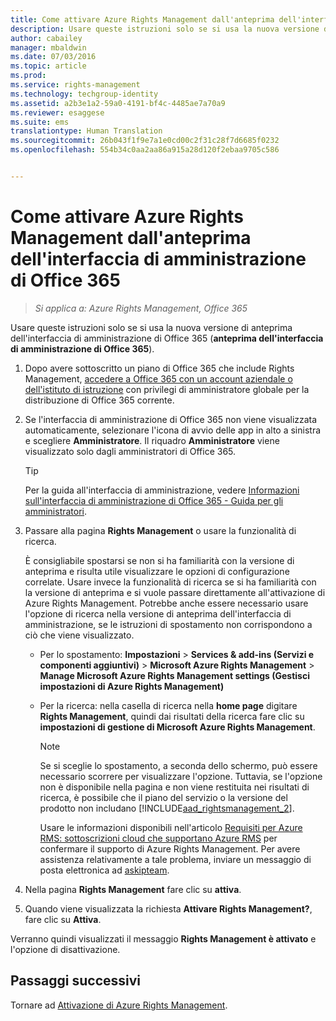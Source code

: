 ```yaml
---
title: Come attivare Azure Rights Management dall'anteprima dell'interfaccia di amministrazione di Office 365 | Azure RMS
description: Usare queste istruzioni solo se si usa la nuova versione di anteprima dell'interfaccia di amministrazione di Office 365 (anteprima dell'interfaccia di amministrazione di Office 365).
author: cabailey
manager: mbaldwin
ms.date: 07/03/2016
ms.topic: article
ms.prod: 
ms.service: rights-management
ms.technology: techgroup-identity
ms.assetid: a2b3e1a2-59a0-4191-bf4c-4485ae7a70a9
ms.reviewer: esaggese
ms.suite: ems
translationtype: Human Translation
ms.sourcegitcommit: 26b043f1f9e7a1e0cd00c2f31c28f7d6685f0232
ms.openlocfilehash: 554b34c0aa2aa86a915a28d120f2ebaa9705c586


---
```


# Come attivare Azure Rights Management dall'anteprima dell'interfaccia di amministrazione di Office 365

>*Si applica a: Azure Rights Management, Office 365*


Usare queste istruzioni solo se si usa la nuova versione di anteprima dell'interfaccia di amministrazione di Office 365 (**anteprima dell'interfaccia di amministrazione di Office 365**).

1. Dopo avere sottoscritto un piano di Office 365 che include Rights Management, [accedere a Office 365 con un account aziendale o dell'istituto di istruzione](https://portal.office.com/) con privilegi di amministratore globale per la distribuzione di Office 365 corrente.

2. Se l'interfaccia di amministrazione di Office 365 non viene visualizzata automaticamente, selezionare l'icona di avvio delle app in alto a sinistra e scegliere **Amministratore**. Il riquadro **Amministratore** viene visualizzato solo dagli amministratori di Office 365.

    > [!TIP]
    > Per la guida all'interfaccia di amministrazione, vedere [Informazioni sull'interfaccia di amministrazione di Office 365 - Guida per gli amministratori](https://support.office.com/article/About-the-Office-365-admin-center-Admin-Help-58537702-d421-4d02-8141-e128e3703547).

3. Passare alla pagina **Rights Management** o usare la funzionalità di ricerca.

    È consigliabile spostarsi se non si ha familiarità con la versione di anteprima e risulta utile visualizzare le opzioni di configurazione correlate. Usare invece la funzionalità di ricerca se si ha familiarità con la versione di anteprima e si vuole passare direttamente all'attivazione di Azure Rights Management. Potrebbe anche essere necessario usare l'opzione di ricerca nella versione di anteprima dell'interfaccia di amministrazione, se le istruzioni di spostamento non corrispondono a ciò che viene visualizzato.

    - Per lo spostamento: **Impostazioni** > **Services & add-ins (Servizi e componenti aggiuntivi)** > **Microsoft Azure Rights Management** > **Manage Microsoft Azure Rights Management settings (Gestisci impostazioni di Azure Rights Management)**

    - Per la ricerca: nella casella di ricerca nella **home page** digitare **Rights Management**, quindi dai risultati della ricerca fare clic su **impostazioni di gestione di Microsoft Azure Rights Management**.

        > [!NOTE]
        >Se si sceglie lo spostamento, a seconda dello schermo, può essere necessario scorrere per visualizzare l'opzione. Tuttavia, se l'opzione non è disponibile nella pagina e non viene restituita nei risultati di ricerca, è possibile che il piano del servizio o la versione del prodotto non includano [!INCLUDE[aad_rightsmanagement_2](../includes/aad_rightsmanagement_2_md.md)].
        >
        >Usare le informazioni disponibili nell'articolo [Requisiti per Azure RMS: sottoscrizioni cloud che supportano Azure RMS](../get-started/requirements-subscriptions.md) per confermare il supporto di Azure Rights Management. Per avere assistenza relativamente a tale problema, inviare un messaggio di posta elettronica ad [askipteam](mailto:askipteam?subject=I%20cannot%20activate%20RMS).

4. Nella pagina **Rights Management** fare clic su **attiva**.

5. Quando viene visualizzata la richiesta **Attivare Rights Management?**, fare clic su **Attiva**.

Verranno quindi visualizzati il messaggio **Rights Management è attivato** e l'opzione di disattivazione.


## Passaggi successivi
Tornare ad [Attivazione di Azure Rights Management](activate-service.md).




<!--HONumber=Aug16_HO4-->


